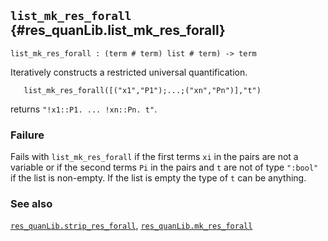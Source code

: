 ## `list_mk_res_forall` {#res_quanLib.list_mk_res_forall}


```
list_mk_res_forall : (term # term) list # term) -> term
```



Iteratively constructs a restricted universal quantification.


    
       list_mk_res_forall([("x1","P1");...;("xn","Pn")],"t")
    
returns `"!x1::P1. ... !xn::Pn. t"`.

### Failure

Fails with `list_mk_res_forall` if the first terms `xi` in the pairs are
not a variable or if the second terms `Pi` in the pairs and `t`
are not of type `":bool"` if the list is non-empty. If the list is
empty the type of `t` can be anything.

### See also

[`res_quanLib.strip_res_forall`](#res_quanLib.strip_res_forall), [`res_quanLib.mk_res_forall`](#res_quanLib.mk_res_forall)


